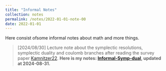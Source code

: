 ```yaml
---
title: "Informal Notes"
collection: notes
permalink: /notes/2022-01-01-note-00
date: 2022-01-01
---
```

Here consist ofsome informal notes about math and more things.

> [2024/08/30] Lecture note about the symplectic resolutions, symplectic duality and coulomb branches after reading the survey paper [Kamnitzer22](https://londmathsoc.onlinelibrary.wiley.com/doi/full/10.1112/blms.12711).
> **Here is my notes: [Informal-Symp-dual](https://dvlxlwz.github.io/files/informal-Symp-dual.pdf), updated at 2024-08-31.**

>

